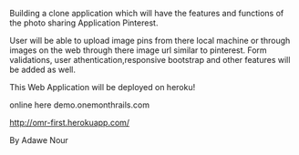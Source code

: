 Building a clone application which will have the features and functions of the photo sharing Application Pinterest.

User will be able to upload image pins from there local machine or through images on the web through there image url similar to pinterest. Form validations, user athentication,responsive bootstrap and other features will be added as well.

This Web Application will be deployed on heroku!

online here demo.onemonthrails.com 

http://omr-first.herokuapp.com/

By Adawe Nour
